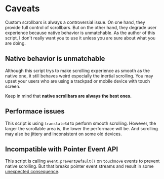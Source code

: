 # Caveats

Custom scrollbars is always a controversial issue. On one hand, they provide full control of scrollbars. But on the other hand, they degrade user experience because native behavior is unmatchable. As the author of this script, I don't really want you to use it unless you are sure about what you are doing.

## Native behavior is unmatchable

Although this script trys to make scrolling experience as smooth as the native one, it still behaves weird especially the inertial scrolling. You may upset your users who are using a trackpad or mobile device with touch screen.

Keep in mind that **native scrollbars are always the best ones**.

## Performace issues

This script is using `translate3d` to perform smooth scrolling. However, the larger the scrollable area is, the lower the performace will be. And scrolling may also be jittery and inconsistent on some old devices.

## Incompatible with Pointer Event API

This script is calling `event.preventDefault()` on `touchmove` events to prevent native scrolling. But that breaks pointer event streams and result in some [unexpected consequence](https://github.com/idiotWu/smooth-scrollbar/issues/111).
